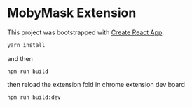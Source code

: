 # MobyMask Extension

This project was bootstrapped with [Create React App](https://github.com/facebook/create-react-app).

```bash
yarn install
```

and then

```
npm run build
```

then reload the extension fold in chrome extension dev board

```
npm run build:dev
```
